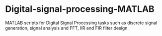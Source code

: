 # Digital-signal-processing-MATLAB
MATLAB scripts for Digital Signal Processing tasks such as discrete signal generation, signal analysis and FFT, IIR and FIR filter design.
